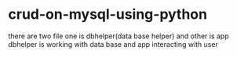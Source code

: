 # crud-on-mysql-using-python
there are two file one is dbhelper(data base helper) and other is app dbhelper is working with data base and app interacting with user 
